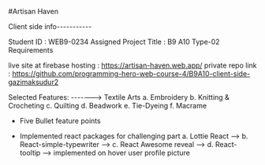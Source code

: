 #Artisan Haven

Client side info-----------

Student ID : WEB9-0234
Assigned Project Title : B9 A10 Type-02 Requirements

live site at firebase hosting : https://artisan-haven.web.app/
private repo link : https://github.com/programming-hero-web-course-4/B9A10-client-side-gazimaksudur2

Selected Features:
-------> Textile Arts
a. Embroidery
b. Knitting & Crocheting
c. Quilting
d. Beadwork
e. Tie-Dyeing
f. Macrame

* Five Bullet feature points


* Implemented react packages for challenging part
a. Lottie React --> 
b. React-simple-typewriter --> 
c. React Awesome reveal -->
d. React-tooltip --> implemented on hover user profile picture